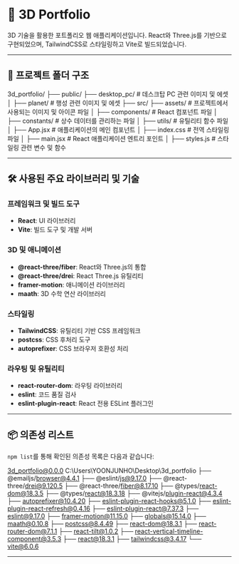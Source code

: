 # 🚀 3D Portfolio

3D 기술을 활용한 포트폴리오 웹 애플리케이션입니다. React와 Three.js를 기반으로 구현되었으며, TailwindCSS로 스타일링하고 Vite로 빌드되었습니다.

---

## 📂 프로젝트 폴더 구조

3d_portfolio/ 
├── public/ 
  ├── desktop_pc/ # 데스크탑 PC 관련 이미지 및 에셋 │ 
  ├── planet/ # 행성 관련 이미지 및 에셋
├── src/ 
  ├── assets/ # 프로젝트에서 사용되는 이미지 및 아이콘 파일 │
  ├── components/ # React 컴포넌트 파일 │
  ├── constants/ # 상수 데이터를 관리하는 파일 │
  ├── utils/ # 유틸리티 함수 파일 │ 
  ├── App.jsx # 애플리케이션의 메인 컴포넌트 │
  ├── index.css # 전역 스타일링 파일 │
  ├── main.jsx # React 애플리케이션 엔트리 포인트 │ 
  ├── styles.js # 스타일링 관련 변수 및 함수

---

## 🛠️ 사용된 주요 라이브러리 및 기술

### **프레임워크 및 빌드 도구**
- **React**: UI 라이브러리
- **Vite**: 빌드 도구 및 개발 서버

### **3D 및 애니메이션**
- **@react-three/fiber**: React와 Three.js의 통합
- **@react-three/drei**: React Three.js 유틸리티
- **framer-motion**: 애니메이션 라이브러리
- **maath**: 3D 수학 연산 라이브러리

### **스타일링**
- **TailwindCSS**: 유틸리티 기반 CSS 프레임워크
- **postcss**: CSS 후처리 도구
- **autoprefixer**: CSS 브라우저 호환성 처리

### **라우팅 및 유틸리티**
- **react-router-dom**: 라우팅 라이브러리
- **eslint**: 코드 품질 검사
- **eslint-plugin-react**: React 전용 ESLint 플러그인

---

## 📦 의존성 리스트

`npm list`를 통해 확인된 의존성 목록은 다음과 같습니다:

3d_portfolio@0.0.0 C:\Users\YOONJUNHO\Desktop\3d_portfolio ├── @emailjs/browser@4.4.1 ├── @eslint/js@9.17.0 ├── @react-three/drei@9.120.5 ├── @react-three/fiber@8.17.10 ├── @types/react-dom@18.3.5 ├── @types/react@18.3.18 ├── @vitejs/plugin-react@4.3.4 ├── autoprefixer@10.4.20 ├── eslint-plugin-react-hooks@5.1.0 ├── eslint-plugin-react-refresh@0.4.16 ├── eslint-plugin-react@7.37.3 ├── eslint@9.17.0 ├── framer-motion@11.15.0 ├── globals@15.14.0 ├── maath@0.10.8 ├── postcss@8.4.49 ├── react-dom@18.3.1 ├── react-router-dom@7.1.1 ├── react-tilt@1.0.2 ├── react-vertical-timeline-component@3.5.3 ├── react@18.3.1 ├── tailwindcss@3.4.17 └── vite@6.0.6

---
